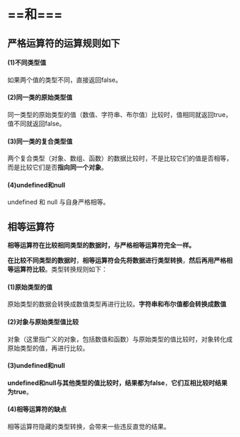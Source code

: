# ==和===

## 严格运算符的运算规则如下

#### (1)不同类型值

如果两个值的类型不同，直接返回false。

#### (2)同一类的原始类型值

同一类型的原始类型的值（数值、字符串、布尔值）比较时，值相同就返回true，值不同就返回false。

#### (3)同一类的复合类型值

两个复合类型（对象、数组、函数）的数据比较时，不是比较它们的值是否相等，而是比较它们是否**指向同一个对象**。

#### (4)undefined和null

undefined 和 null 与自身严格相等。



## 相等运算符

**相等运算符在比较相同类型的数据时，与严格相等运算符完全一样。**

**在比较不同类型的数据时**，**相等运算符会先将数据进行类型转换**，**然后再用严格相等运算符比较**。类型转换规则如下：

#### (1)原始类型的值

原始类型的数据会转换成数值类型再进行比较。**字符串和布尔值都会转换成数值**

#### (2)对象与原始类型值比较

对象（这里指广义的对象，包括数值和函数）与原始类型的值比较时，对象转化成原始类型的值，再进行比较。

#### (3)undefined和null

**undefined和null与其他类型的值比较时，结果都为false**，**它们互相比较时结果为true**。

#### (4)相等运算符的缺点

相等运算符隐藏的类型转换，会带来一些违反直觉的结果。









